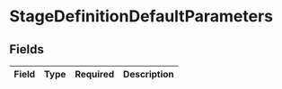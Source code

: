 # StageDefinitionDefaultParameters


## Fields

| Field       | Type        | Required    | Description |
| ----------- | ----------- | ----------- | ----------- |